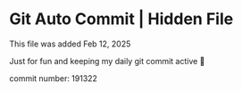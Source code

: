 # Git Auto Commit | Hidden File

This file was added Feb 12, 2025

Just for fun and keeping my daily git commit active 🤪

commit number: 191322
